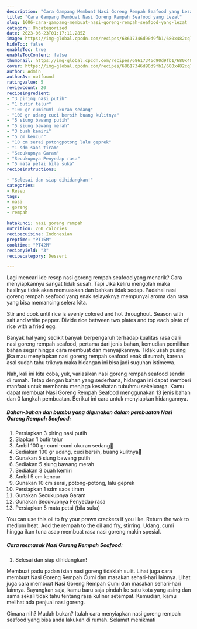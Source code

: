 ```yaml
---
description: "Cara Gampang Membuat Nasi Goreng Rempah Seafood yang Lezat"
title: "Cara Gampang Membuat Nasi Goreng Rempah Seafood yang Lezat"
slug: 1606-cara-gampang-membuat-nasi-goreng-rempah-seafood-yang-lezat
category: Uncategorized
date: 2023-06-23T01:17:11.285Z
image: https://img-global.cpcdn.com/recipes/68617346d90d9fb1/680x482cq70/nasi-goreng-rempah-seafood-foto-resep-utama.jpg
hideToc: false
enableToc: true
enableTocContent: false
thumbnail: https://img-global.cpcdn.com/recipes/68617346d90d9fb1/680x482cq70/nasi-goreng-rempah-seafood-foto-resep-utama.jpg
cover: https://img-global.cpcdn.com/recipes/68617346d90d9fb1/680x482cq70/nasi-goreng-rempah-seafood-foto-resep-utama.jpg
author: Admin
authorAv: notfound
ratingvalue: 5
reviewcount: 20
recipeingredient:
- "3 piring nasi putih"
- "1 butir telur"
- "100 gr cumicumi ukuran sedang"
- "100 gr udang cuci bersih buang kulitnya"
- "5 siung bawang putih"
- "5 siung bawang merah"
- "3 buah kemiri"
- "5 cm kencur"
- "10 cm serai potongpotong lalu geprek"
- "1 sdm saos tiram"
- "Secukupnya Garam"
- "Secukupnya Penyedap rasa"
- "5 mata petai bila suka"
recipeinstructions:

- "Selesai dan siap dihidangkan!"
categories:
- Resep
tags:
- nasi
- goreng
- rempah

katakunci: nasi goreng rempah 
nutrition: 260 calories
recipecuisine: Indonesian
preptime: "PT15M"
cooktime: "PT42M"
recipeyield: "3"
recipecategory: Dessert

---
```



Lagi mencari ide resep nasi goreng rempah seafood yang menarik? Cara menyiapkannya sangat tidak susah. Tapi Jika keliru mengolah maka hasilnya tidak akan memuaskan dan bahkan tidak sedap. Padahal nasi goreng rempah seafood yang enak selayaknya mempunyai aroma dan rasa yang bisa memancing selera kita.


Stir and cook until rice is evenly colored and hot throughout. Season with salt and white pepper. Divide rice between two plates and top each plate of rice with a fried egg.

Banyak hal yang sedikit banyak berpengaruh terhadap kualitas rasa dari nasi goreng rempah seafood, pertama dari jenis bahan, kemudian pemilihan bahan segar hingga cara membuat dan menyajikannya. Tidak usah pusing jika mau menyiapkan nasi goreng rempah seafood enak di rumah, karena asal sudah tahu triknya maka hidangan ini bisa jadi suguhan istimewa.


Nah, kali ini kita coba, yuk, variasikan nasi goreng rempah seafood sendiri di rumah. Tetap dengan bahan yang sederhana, hidangan ini dapat memberi manfaat untuk membantu menjaga kesehatan tubuhmu sekeluarga. Kamu dapat membuat Nasi Goreng Rempah Seafood menggunakan 13 jenis bahan dan 0 langkah pembuatan. Berikut ini cara untuk menyiapkan hidangannya.

<!--inarticleads1-->

##### Bahan-bahan dan bumbu yang digunakan dalam pembuatan Nasi Goreng Rempah Seafood:

1. Persiapkan 3 piring nasi putih
1. Siapkan 1 butir telur
1. Ambil 100 gr cumi-cumi ukuran sedang🦑
1. Sediakan 100 gr udang, cuci bersih, buang kulitnya🦐
1. Gunakan 5 siung bawang putih
1. Sediakan 5 siung bawang merah
1. Sediakan 3 buah kemiri
1. Ambil 5 cm kencur
1. Gunakan 10 cm serai, potong-potong, lalu geprek
1. Persiapkan 1 sdm saos tiram
1. Gunakan Secukupnya Garam
1. Gunakan Secukupnya Penyedap rasa
1. Persiapkan 5 mata petai (bila suka)


You can use this oil to fry your prawn crackers if you like. Return the wok to medium heat. Add the rempah to the oil and fry, stirring. Udang, cumi hingga ikan tuna asap membuat rasa nasi goreng makin spesial. 

<!--inarticleads2-->

##### Cara memasak Nasi Goreng Rempah Seafood:


1. Selesai dan siap dihidangkan!

Membuat padu padan isian nasi goreng tidaklah sulit. Lihat juga cara membuat Nasi Goreng Rempah Cumi dan masakan sehari-hari lainnya. Lihat juga cara membuat Nasi Goreng Rempah Cumi dan masakan sehari-hari lainnya. Bayangkan saja, kamu baru saja pindah ke satu kota yang asing dan sama sekali tidak tahu tentang rasa kuliner setempat. Kemudian, kamu melihat ada penjual nasi goreng. 

Gimana nih? Mudah bukan? Itulah cara menyiapkan nasi goreng rempah seafood yang bisa anda lakukan di rumah. Selamat menikmati
